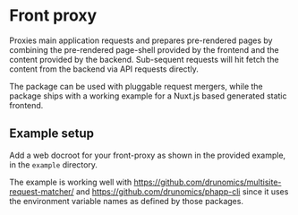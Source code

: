 # Front proxy

Proxies main application requests and prepares pre-rendered pages by combining the pre-rendered page-shell provided
by the frontend and the content provided by the backend. Sub-sequent requests will hit fetch the content from the
backend via API requests directly.

The package can be used with pluggable request mergers, while the package ships with a working example for a
Nuxt.js based generated static frontend.

## Example setup

Add a web docroot for your front-proxy  as shown in the provided example, in the `example` directory.

The example is working well with https://github.com/drunomics/multisite-request-matcher/ and
https://github.com/drunomics/phapp-cli since it uses the environment variable names as defined by those packages.
